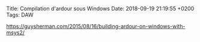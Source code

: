 Title:  Compilation d'ardour sous Windows
Date:   2018-09-19 21:19:55 +0200
Tags: DAW


https://guysherman.com/2015/08/16/building-ardour-on-windows-with-msys2/

